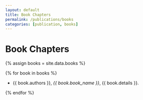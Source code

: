 ```yaml
---
layout: default
title: Book Chapters
permalink: /publications/books
categories: [publication, books]
---
```


# Book Chapters

{% assign books = site.data.books %}

{% for book in books %}

- {{ book.authors }}, *{{ book.book_name }}*, {{ book.details }}.

{% endfor %}